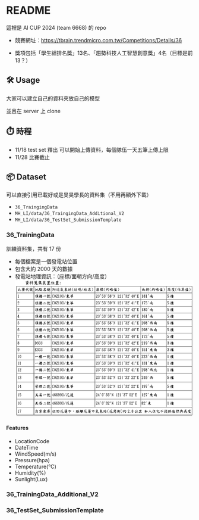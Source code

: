 # README
這裡是 AI CUP 2024 (team 6668) 的 repo 

* 競賽網址：https://tbrain.trendmicro.com.tw/Competitions/Details/36

* 獎項包括「學生組排名獎」13名、「趨勢科技人工智慧創意獎」4名（目標是前 13？）


## 🛠️ Usage
大家可以建立自己的資料夾放自己的模型

並且在 server 上 clone

## ⏱️ 時程
* 11/18 test set 釋出
    可以開始上傳資料，每個隊伍一天五筆上傳上限
* 11/28 比賽截止

## 📦 Dataset

可以直接引用已載好或是旻昊學長的資料集（不用再額外下載）
* `36_TraingingData`
* `MH_LI/data/36_TraingingData_Additional_V2`
* `MH_LI/data/36_TestSet_SubmissionTemplate`

### 36_TrainingData
訓練資料集，共有 17 份

* 每個檔案是一個發電站位置
* 包含大約 2000 天的數據
* 發電站地理資訊：（座標/面朝方向/高度）
    ![plant_coord_info](image/plant_coord.png)

#### Features
* LocationCode
* DateTime
* WindSpeed(m/s)
* Pressure(hpa)
* Temperature(°C)
* Humidity(%)
* Sunlight(Lux)

### 36_TrainingData_Additional_V2

### 36_TestSet_SubmissionTemplate
